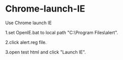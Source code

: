 # Chrome-launch-IE
Use Chrome launch IE

1.set OpenIE.bat to local path "C:\Program Files\alert".

2.click alert.reg file.

3.open test html and click "Launch IE".
